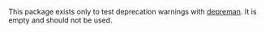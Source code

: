 This package exists only to test deprecation warnings with [depreman].
It is empty and should not be used.

[depreman]: https://github.com/ericcornelissen/depreman
